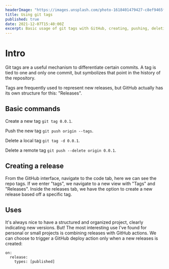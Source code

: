 ```yaml
---
headerImage: "https://images.unsplash.com/photo-1618401479427-c8ef9465fbe1?ixlib=rb-1.2.1&ixid=MnwxMjA3fDB8MHxwaG90by1wYWdlfHx8fGVufDB8fHx8&auto=format&fit=crop&w=1143&q=80"
title: Using git tags
published: true
date: 2021-12-07T15:40:00Z
excerpt: Basic usage of git tags with GitHub, creating, pushing, deleting, and releases.
---
```


# Intro

Git tags are a useful mechanism to differentiate certain commits.
A tag is tied to one and only one commit, but symbolizes that point in the history of the repository.

Tags are frequently used to represent new releases, but GitHub actually has its own structure for this: "Releases".

## Basic commands

Create a new tag `git tag 0.0.1`.

Push the new tag `git push origin --tags`.

Delete a local tag `git tag -d 0.0.1`.

Delete a remote tag `git push --delete origin 0.0.1`.

## Creating a release

From the GitHub interface, navigate to the code tab, here we can see the repo tags.
If we enter "tags", we navigate to a new view with "Tags" and "Releases".
Inside the releases tab, we have the option to create a new release based off a specific tag.

## Uses

It's always nice to have a structured and organized project, clearly indicating new versions.
But! The most interesting use I've found for personal or small projects is combining releases with GitHub actions.
We can choose to trigger a GitHub deploy action only when a new releases is created:

```
on:
  release:
    types: [published]
```